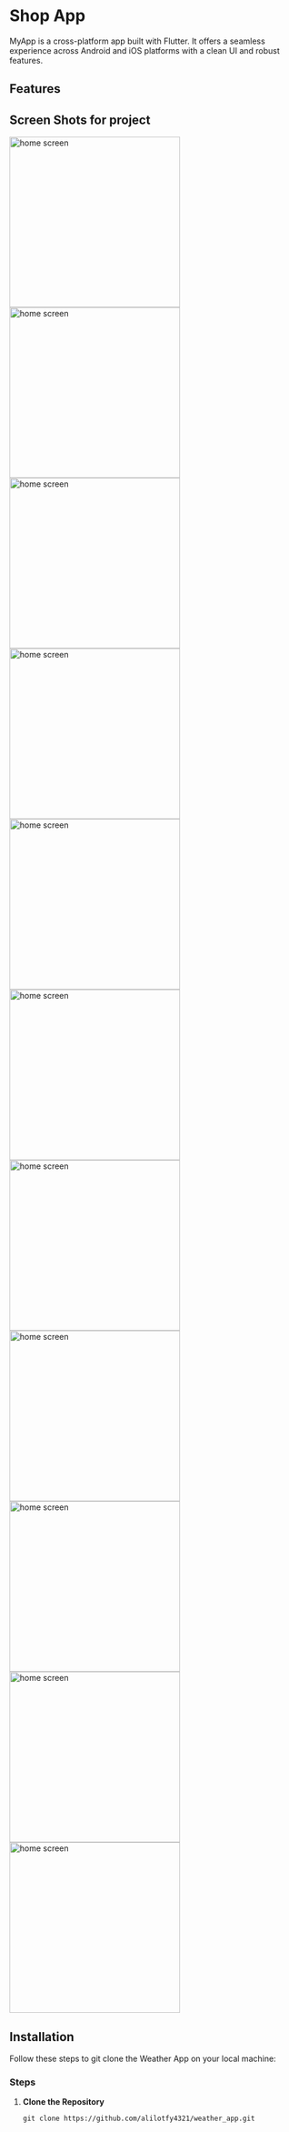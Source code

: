# Shop App

MyApp is a cross-platform app built with Flutter. It offers a seamless experience across Android and iOS platforms with a clean UI and robust features.

## Features


## Screen Shots for project

<img src='https://github.com/user-attachments/assets/01d4287a-2462-42ec-857e-0e1e0c8e2846' alt="home screen" style='height: 300px; width: auto;  '>
<img src='https://github.com/user-attachments/assets/95484fca-a000-450c-aaaf-257ac0c317e3' alt="home screen" style='height: 300px; width: auto;  '>
<img src='https://github.com/user-attachments/assets/28e7c52a-24b0-4846-a4da-79fca532b92e' alt="home screen" style='height: 300px; width: auto;  '>
<img src='https://github.com/user-attachments/assets/7f896a2a-a758-4544-b023-3ab3d349a557' alt="home screen" style='height: 300px; width: auto;  '>
<img src='https://github.com/user-attachments/assets/c178ca0c-cb0a-4d82-8bb0-24cd931e5726' alt="home screen" style='height: 300px; width: auto;  '>
<img src='https://github.com/user-attachments/assets/62ad4dc6-a4e4-4582-86ac-e21f3143e53f' alt="home screen" style='height: 300px; width: auto;  '>
<img src='https://github.com/user-attachments/assets/b777790d-70bf-493f-a4f0-5926dce385cb' alt="home screen" style='height: 300px; width: auto;  '>
<img src='https://github.com/user-attachments/assets/a2ce6031-cf7a-4978-baa1-9bda2495e063' alt="home screen" style='height: 300px; width: auto;  '>
<img src='https://github.com/user-attachments/assets/58553b4c-a0ed-4f7f-98ff-ad75b415d89e' alt="home screen" style='height: 300px; width: auto;  '>
<img src='https://github.com/user-attachments/assets/59da7b3b-cf33-4b58-a164-92d6a11018c1' alt="home screen" style='height: 300px; width: auto;  '>
<img src='https://github.com/user-attachments/assets/868e5ce1-6e6d-4f25-b41a-2b64c54a882f' alt="home screen" style='height: 300px; width: auto;  '>





## Installation

Follow these steps to git clone the Weather App on your local machine:

### Steps

1. **Clone the Repository**
   ```
   git clone https://github.com/alilotfy4321/weather_app.git
    ```




 

